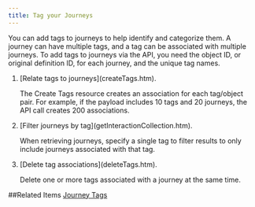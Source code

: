 ```yaml
---
title: Tag your Journeys
---
```


You can add tags to journeys to help identify and categorize them. A journey can have multiple tags, and a tag can be associated with multiple journeys. To add tags to journeys via the API, you need the object ID, or original definition ID, for each journey, and the unique tag names.
<ol>
<li>[Relate tags to journeys](createTags.htm).
<p>The Create Tags resource creates an association for each tag/object pair. For example, if the payload includes 10 tags and 20 journeys, the API call creates 200 associations.</p></li>
<li>[Filter journeys by tag](getInteractionCollection.htm).
<p>When retrieving journeys, specify a single tag to filter results to only include journeys associated with that tag.</p></li>
<li>[Delete tag associations](deleteTags.htm).
<p>Delete one or more tags associated with a journey at the same time.</p></li>
</ol>

##Related Items
[Journey Tags](https://help.salesforce.com/articleView?id=mc_jb_journey_tags.htm&type=5)
